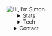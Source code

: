 <div align="center">
  <img alt="Hi, I’m Simon." src="https://capsule-render.vercel.app/api?type=blur&height=270&color=663399&text=Hi%2C%20I%E2%80%99m%20Simon.&textBg=false&section=header&reversal=false&fontColor=000000&animation=fadeIn&stroke=ffffff">  
  <details>
  <summary>Stats</summary>
    <img src="https://github-readme-streak-stats-seven-azure.vercel.app/?user=Xeimyn&theme=transparent&hide_border=true&date_format=n%2Fj%5B%2FY%5D&background-type=solid&properties=background&currStreakNum=663399&fire=ffffff&ring=663399&currStreakLabel=ffffff&sideNums=ffffff&sideLabels=ffffff&dates=ffffff" alt="GitHub Streak Stats" />
    <br />    
    <img src="https://github-readme-stats.vercel.app/api?username=xeimyn&theme=transparent&hide_border=true&title_color=ffffff&show_icons=true&include_all_commits=true&ring_color=663399&icon_color=663399" alt="Github Stats Card" " />
    <br />
    <img src="https://github-readme-stats.vercel.app/api/top-langs?username=xeimyn&theme=transparent&hide_border=true&title_color=ffffff" alt="Most used Languages" />
    <br />
    <!--START_SECTION:waka-->

```rust
From: 06 August 2025 - To: 13 August 2025

Total Time: 0 secs

No activity tracked
```

<!--END_SECTION:waka-->
  </details>
  <details>
    <summary>Tech</summary>
    <img alt="Linux" src="https://img.shields.io/badge/Linux-FCC624.svg?style=for-the-badge&logo=Linux&logoColor=black"/>
    <img alt="Docker" src="https://img.shields.io/badge/Docker-2496ED.svg?style=for-the-badge&logo=Docker&logoColor=white"/>
    <img alt="Portainer" src="https://img.shields.io/badge/Portainer-13BEF9.svg?style=for-the-badge&logo=Portainer&logoColor=white"/>
    <img alt="Nginx" src="https://img.shields.io/badge/Nginx%20Proxy%20Manager-F15833.svg?style=for-the-badge&logo=Nginx-Proxy-Manager&logoColor=white"/>
    <img alt="Ollama" src="https://img.shields.io/badge/Ollama-000000.svg?style=for-the-badge&logo=Ollama&logoColor=white"/>
    <img alt="Jellyfin" src="https://img.shields.io/badge/Jellyfin-00A4DC.svg?style=for-the-badge&logo=Jellyfin&logoColor=white"/>
    <img alt="Homarr" src="https://img.shields.io/badge/Homarr-FA5252.svg?style=for-the-badge&logo=Homarr&logoColor=white"/>
    <img alt="radarr" src="https://img.shields.io/badge/radarr-FFCB3D.svg?style=for-the-badge&logo=radarr&logoColor=black"/>
    <img alt="sonarr" src="https://img.shields.io/badge/sonarr-2596BE.svg?style=for-the-badge&logo=sonarr&logoColor=white"/>
    <img alt="qbittorrent" src="https://img.shields.io/badge/qbittorrent-2F67BA.svg?style=for-the-badge&logo=qbittorrent&logoColor=white"/>
    <img alt="Python" src="https://img.shields.io/badge/Python-3776AB.svg?style=for-the-badge&logo=Python&logoColor=white"/>
    <img alt="FastAPI" src="https://img.shields.io/badge/FastAPI-009688.svg?style=for-the-badge&logo=FastAPI&logoColor=white"/>
    <img alt="SQLite" src="https://img.shields.io/badge/SQLite-003B57.svg?style=for-the-badge&logo=SQLite&logoColor=white"/>
    <img alt="Selenium" src="https://img.shields.io/badge/Selenium-43B02A.svg?style=for-the-badge&logo=Selenium&logoColor=white"/>
    <img alt="NumPy" src="https://img.shields.io/badge/NumPy-013243.svg?style=for-the-badge&logo=NumPy&logoColor=white"/>
    <img alt="Qt" src="https://img.shields.io/badge/Qt-41CD52.svg?style=for-the-badge&logo=Qt&logoColor=white"/>
    <img alt="Socket" src="https://img.shields.io/badge/Socket.io-010101.svg?style=for-the-badge&logo=socketdotio&logoColor=white"/>
    <img alt="HTML5" src="https://img.shields.io/badge/HTML5-E34F26.svg?style=for-the-badge&logo=HTML5&logoColor=white"/>
    <img alt="CSS" src="https://img.shields.io/badge/CSS-663399.svg?style=for-the-badge&logo=CSS&logoColor=white"/>
    <img alt="JavaScript" src="https://img.shields.io/badge/JavaScript-F7DF1E.svg?style=for-the-badge&logo=JavaScript&logoColor=black"/>
    <img alt="Node" src="https://img.shields.io/badge/Node.js-5FA04E.svg?style=for-the-badge&logo=nodedotjs&logoColor=white"/>
    <img alt="Svelte" src="https://img.shields.io/badge/Svelte-FF3E00.svg?style=for-the-badge&logo=Svelte&logoColor=white"/>
    <img alt="Go" src="https://img.shields.io/badge/Go-00ADD8.svg?style=for-the-badge&logo=Go&logoColor=white"/>
    <img alt="Godot" src="https://img.shields.io/badge/Godot%20Engine-478CBF.svg?style=for-the-badge&logo=Godot-Engine&logoColor=white"/>
    <img alt="Git" src="https://img.shields.io/badge/Git-F05032.svg?style=for-the-badge&logo=Git&logoColor=white"/>
    <img alt=".ENV" src="https://img.shields.io/badge/.ENV-ECD53F.svg?style=for-the-badge&logo=dotenv&logoColor=black"/>
    <img alt="JSON" src="https://img.shields.io/badge/JSON-000000.svg?style=for-the-badge&logo=JSON&logoColor=white"/>
    <img alt="TOML" src="https://img.shields.io/badge/TOML-9C4121.svg?style=for-the-badge&logo=TOML&logoColor=white"/>
    <img alt="YAML" src="https://img.shields.io/badge/YAML-CB171E.svg?style=for-the-badge&logo=YAML&logoColor=white"/>
    <img alt="Fiverr" src="https://img.shields.io/badge/Fiverr-1DBF73.svg?style=for-the-badge&logo=Fiverr&logoColor=white"/>
    <img alt="Codewars" src="https://img.shields.io/badge/Codewars-B1361E.svg?style=for-the-badge&logo=Codewars&logoColor=white"/>
    <img alt="Figma" src="https://img.shields.io/badge/Figma-F24E1E.svg?style=for-the-badge&logo=Figma&logoColor=white"/>
    <img alt="Chocolatey" src="https://img.shields.io/badge/Chocolatey-80B5E3.svg?style=for-the-badge&logo=Chocolatey&logoColor=white"/>
    <img alt="Chrome" src="https://img.shields.io/badge/Chrome%20Web%20Store-4285F4.svg?style=for-the-badge&logo=Chrome-Web-Store&logoColor=white"/>
    <img alt="Discord" src="https://img.shields.io/badge/Discord-5865F2.svg?style=for-the-badge&logo=Discord&logoColor=white"/>
    <img alt="VirtualBox" src="https://img.shields.io/badge/VirtualBox-2F61B4.svg?style=for-the-badge&logo=VirtualBox&logoColor=white"/>
  </details>
  <details>
    <summary>Contact</summary>
    <a href="https://discordapp.com/users/833086124384976907">
          <img alt="Discord" src="https://dcbadge.limes.pink/api/shield/833086124384976907?&theme=gray"/>
    </a>
  </details>
</div>
